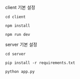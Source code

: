 client 기본 설정

```
cd client

npm install

npm run dev
```

server 기본 설정

```
cd server

pip install -r requirements.txt

python app.py
```

